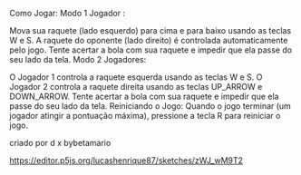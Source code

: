 Como Jogar:
Modo 1 Jogador :

Mova sua raquete (lado esquerdo) para cima e para baixo usando as teclas W e S.
A raquete do oponente (lado direito) é controlada automaticamente pelo jogo.
Tente acertar a bola com sua raquete e impedir que ela passe do seu lado da tela.
Modo 2 Jogadores:

O Jogador 1 controla a raquete esquerda usando as teclas W e S.
O Jogador 2 controla a raquete direita usando as teclas UP_ARROW e DOWN_ARROW.
Tente acertar a bola com sua raquete e impedir que ela passe do seu lado da tela.
Reiniciando o Jogo:
Quando o jogo terminar (um jogador atingir a pontuação máxima), pressione a tecla R para reiniciar o jogo.


criado por d x bybetamario

https://editor.p5js.org/lucashenrique87/sketches/zWJ_wM9T2
